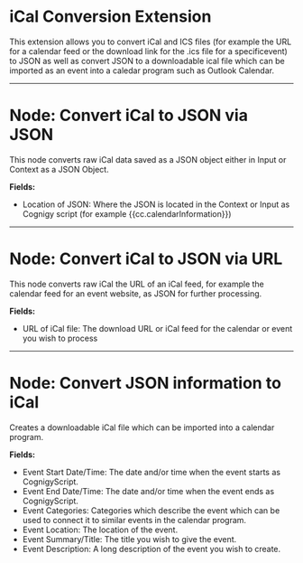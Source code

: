 # iCal Conversion Extension

This extension allows you to convert iCal and ICS files (for example the URL for a calendar feed or the download link for the .ics file for a specificevent) to JSON as well as convert JSON to a downloadable ical file which can be imported as an event into a caledar program such as Outlook Calendar. 

----

# Node: Convert iCal to JSON via JSON

This node converts raw iCal data saved as a JSON object either in Input or Context as a JSON Object. 

**Fields:**

- Location of JSON: Where the JSON is located in the Context or Input as Cognigy script (for example {{cc.calendarInformation}}) 

----

# Node: Convert iCal to JSON via URL

This node converts raw iCal the URL of an iCal feed, for example the calendar feed for an event website, as JSON for further processing.

**Fields:**

- URL of iCal file: The download URL or iCal feed for the calendar or event you wish to process 

----

# Node: Convert JSON information to iCal

Creates a downloadable iCal file which can be imported into a calendar program. 

**Fields:**

- Event Start Date/Time: The date and/or time when the event starts as CognigyScript. 
- Event End Date/Time: The date and/or time when the event ends as CognigyScript. 
- Event Categories: Categories which describe the event which can be used to connect it to similar events in the calendar program. 
- Event Location: The location of the event.
- Event Summary/Title: The title you wish to give the event. 
- Event Description:  A long description of the event you wish to create. 
